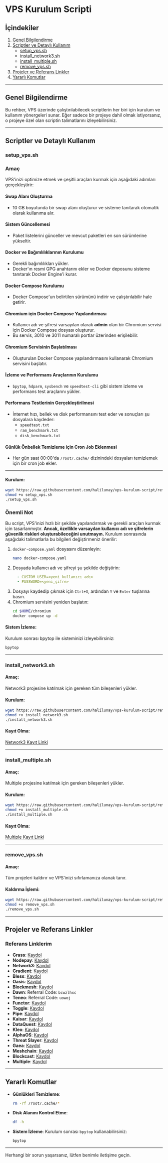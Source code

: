 
# VPS Kurulum Scripti


## İçindekiler

1. [Genel Bilgilendirme](#genel-bilgilendirme)
2. [Scriptler ve Detaylı Kullanım](#scriptler-ve-detaylı-kullanım)
   - [setup_vps.sh](#setup_vpssh)
   - [install_network3.sh](#install_network3sh)
   - [install_multiple.sh](#install_multiplesh)
   - [remove_vps.sh](#remove_vpssh)
3. [Projeler ve Referans Linkler](#projeler-ve-referans-linkler)
4. [Yararlı Komutlar](#yararlı-komutlar)

---

## Genel Bilgilendirme

Bu rehber, VPS üzerinde çalıştırılabilecek scriptlerin her biri için kurulum ve kullanım yönergeleri sunar. Eğer sadece bir projeye dahil olmak istiyorsanız, o projeye özel olan scriptin talimatlarını izleyebilirsiniz.

---

## Scriptler ve Detaylı Kullanım

### setup_vps.sh

### Amaç
VPS'inizi optimize etmek ve çeşitli araçları kurmak için aşağıdaki adımları gerçekleştirir:

#### Swap Alanı Oluşturma
- 10 GB boyutunda bir swap alanı oluşturur ve sisteme tanıtarak otomatik olarak kullanıma alır.

#### Sistem Güncellemesi
- Paket listelerini günceller ve mevcut paketleri en son sürümlerine yükseltir.

#### Docker ve Bağımlılıklarının Kurulumu
- Gerekli bağımlılıkları yükler.
- Docker'ın resmi GPG anahtarını ekler ve Docker deposunu sisteme tanıtarak Docker Engine'i kurar.

#### Docker Compose Kurulumu
- Docker Compose'un belirtilen sürümünü indirir ve çalıştırılabilir hale getirir.

#### Chromium için Docker Compose Yapılandırması
- Kullanıcı adı ve şifresi varsayılan olarak **admin** olan bir Chromium servisi için Docker Compose dosyası oluşturur.
- Bu servis, 3010 ve 3011 numaralı portlar üzerinden erişilebilir.

#### Chromium Servisinin Başlatılması
- Oluşturulan Docker Compose yapılandırmasını kullanarak Chromium servisini başlatır.

#### İzleme ve Performans Araçlarının Kurulumu
- `bpytop`, `hdparm`, `sysbench` ve `speedtest-cli` gibi sistem izleme ve performans test araçlarını yükler.

#### Performans Testlerinin Gerçekleştirilmesi
- İnternet hızı, bellek ve disk performansını test eder ve sonuçları şu dosyalara kaydeder:
  - `speedtest.txt`
  - `ram_benchmark.txt`
  - `disk_benchmark.txt`

#### Günlük Önbellek Temizleme için Cron Job Eklenmesi
- Her gün saat 00:00'da `/root/.cache/` dizinindeki dosyaları temizlemek için bir cron job ekler.

---


#### Kurulum:
```bash
wget https://raw.githubusercontent.com/halilunay/vps-kurulum-script/refs/heads/main/setup_vps.sh
chmod +x setup_vps.sh
./setup_vps.sh
```

### Önemli Not
Bu script, VPS'inizi hızlı bir şekilde yapılandırmak ve gerekli araçları kurmak için tasarlanmıştır. **Ancak, özellikle varsayılan kullanıcı adı ve şifrelerin güvenlik riskleri oluşturabileceğini unutmayın.** Kurulum sonrasında aşağıdaki talimatlarla bu bilgileri değiştirmeniz önerilir:

1. `docker-compose.yaml` dosyasını düzenleyin:
    ```bash
    nano docker-compose.yaml
    ```
2. Dosyada kullanıcı adı ve şifreyi şu şekilde değiştirin:
    ```yaml
      - CUSTOM_USER=<yeni_kullanıcı_adı>
      - PASSWORD=<yeni_şifre>
    ```
3. Dosyayı kaydedip çıkmak için `Ctrl+X`, ardından `Y` ve `Enter` tuşlarına basın.
4. Chromium servisini yeniden başlatın:
    ```bash
    cd $HOME/chromium
    docker compose up -d
    ```

#### Sistem İzleme:
Kurulum sonrası bpytop ile sisteminizi izleyebilirsiniz:
```bash
bpytop
```

---

### install_network3.sh

#### Amaç:
Network3 projesine katılmak için gereken tüm bileşenleri yükler.

#### Kurulum:
```bash
wget https://raw.githubusercontent.com/halilunay/vps-kurulum-script/refs/heads/main/install_network3.sh
chmod +x install_network3.sh
./install_network3.sh
```

#### Kayıt Olma:
[Network3 Kayıt Linki](https://account.network3.ai/register_page?rc=644903e7)

---

### install_multiple.sh

#### Amaç:
Multiple projesine katılmak için gereken bileşenleri yükler.

#### Kurulum:
```bash
wget https://raw.githubusercontent.com/halilunay/vps-kurulum-script/refs/heads/main/install_multiple.sh
chmod +x install_multiple.sh
./install_multiple.sh
```

#### Kayıt Olma:
[Multiple Kayıt Linki](https://www.app.multiple.cc/#/signup?inviteCode=F0435S5T)

---

### remove_vps.sh

#### Amaç:
Tüm projeleri kaldırır ve VPS’inizi sıfırlamanıza olanak tanır.

#### Kaldırma İşlemi:
```bash
wget https://raw.githubusercontent.com/halilunay/vps-kurulum-script/refs/heads/main/remove_vps.sh
chmod +x remove_vps.sh
./remove_vps.sh
```

---

## Projeler ve Referans Linkler

### Referans Linklerim

- **Grass**: [Kaydol](https://app.getgrass.io/register/?referralCode=OvrLV9QgyWJRoHt)
- **Nodepay**: [Kaydol](https://app.nodepay.ai/register?ref=TfxCSlIHPEuHVi7)
- **Network3**: [Kaydol](https://account.network3.ai/register_page?rc=644903e7)
- **Gradient**: [Kaydol](https://app.gradient.network/signup?code=ZOCFP7)
- **Bless**: [Kaydol](https://bless.network/dashboard?ref=5ORSGD)
- **Oasis**: [Kaydol](https://r.oasis.ai/halilunay)
- **Blockmesh**: [Kaydol](https://app.blockmesh.xyz/register?invite_code=e5e83bbe-8c0c-4817-81b9-9f84f4ea9e62)
- **Dawn**: Referral Code: `bcwzlhxc`
- **Teneo**: Referral Code: `uowoj`
- **Functor**: [Kaydol](https://node.securitylabs.xyz/?from=extension&type=signin&referralCode=cm34uttd02174mo1br359bgp3)
- **Toggle**: [Kaydol](https://toggle.pro/sign-up/b15c57ba-6f4b-4f16-abb6-a9073dbdff69)
- **Pipe**: [Kaydol](https://pipecdn.app/signup?ref=aGxsdW5heU)
- **Kaisar**: [Kaydol](https://zero.kaisar.io/register?ref=fSDtHC012)
- **DataQuest**: [Kaydol](https://dataquest.nvg8.io//signup?ref=272459)
- **Kleo**: [Kaydol](https://chromewebstore.google.com/detail/kleo-network/jimpblheogbjfgajkccdoehjfadmimoo?refAddress=0x95A809E771E40fBa5b442B7850dcAFe04425dDaD)
- **AlphaOS**: [Kaydol](https://alphaos.net/point?invite=Q0FD2Y)
- **Threat Slayer**: [Kaydol](https://threatslayer.interlock.network/register?referral_code=oYJo2dqtlRNp3jTV)
- **Gaea**: [Kaydol](https://app.aigaea.net/register?ref=gayXVNm9Jbpk5q)
- **Meshchain**: [Kaydol](https://app.meshchain.ai?ref=F2AS3MHE7TR2)
- **Blockcast**: [Kaydol](https://app.blockcast.network?referral-code=i3QKe8)
- **Multiple**: [Kaydol](https://www.app.multiple.cc/#/signup?inviteCode=F0435S5T)

---

## Yararlı Komutlar

- **Günlükleri Temizleme**:
    ```bash
    rm -rf /root/.cache/*
    ```

- **Disk Alanını Kontrol Etme**:
    ```bash
    df -h
    ```

- **Sistem İzleme**:
    Kurulum sonrası `bpytop` kullanabilirsiniz:
    ```bash
    bpytop
    ```

---

Herhangi bir sorun yaşarsanız, lütfen benimle iletişime geçin.
